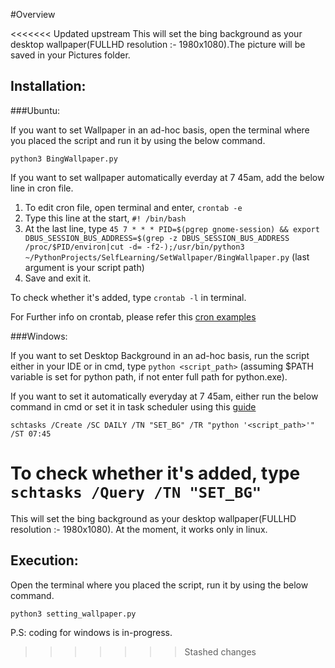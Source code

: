 #Overview

<<<<<<< Updated upstream
This will set the bing background as your desktop wallpaper(FULLHD resolution :- 1980x1080).The picture will be saved in your Pictures folder.

## Installation:

###Ubuntu:

If you want to set Wallpaper in an ad-hoc basis, open the terminal where you placed the script and run it by using the below command.

`python3 BingWallpaper.py`

If you want to set wallpaper automatically everday at 7 45am, add the below line in cron file.

1. To edit cron file, open terminal and enter, `crontab -e`
2. Type this line at the start, `#! /bin/bash`
3. At the last line, type
 `45 7 * * * PID=$(pgrep gnome-session) && export DBUS_SESSION_BUS_ADDRESS=$(grep -z DBUS_SESSION_BUS_ADDRESS /proc/$PID/environ|cut -d= -f2-);/usr/bin/python3 ~/PythonProjects/SelfLearning/SetWallpaper/BingWallpaper.py` (last argument is your script path)
4. Save and exit it.

To check whether it's added, type `crontab -l` in terminal.

For Further info on crontab, please refer this [cron examples](http://www.thegeekstuff.com/2009/06/15-practical-crontab-examples)

###Windows:

If you want to set Desktop Background in an ad-hoc basis, run the script either in your IDE or in cmd, type `python <script_path>` (assuming $PATH variable is set for python path, if not enter full path for python.exe).

If you want to set it automatically everyday at 7 45am, either run the below command in cmd or set it in task scheduler using this [guide](http://tinyhacker.com/hacks/complete-guide-to-windows-7s-task-scheduler/)

`schtasks /Create /SC DAILY /TN "SET_BG" /TR "python '<script_path>'" /ST 07:45`

To check whether it's added, type `schtasks /Query /TN "SET_BG"`
=======
This will set the bing background as your desktop wallpaper(FULLHD resolution :- 1980x1080). At the moment, it works only in linux.

## Execution:
Open the terminal where you placed the script, run it by using the below command.

`python3 setting_wallpaper.py`

P.S:
coding for windows is in-progress.
>>>>>>> Stashed changes
